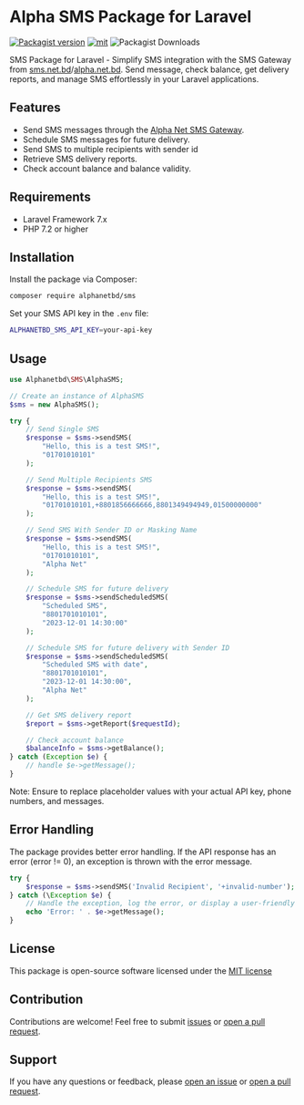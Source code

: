 # Alpha SMS Package for Laravel

[![Packagist version](https://img.shields.io/packagist/v/alphanetbd/sms)](https://packagist.org/packages/alphanetbd/sms) [![mit](https://img.shields.io/badge/License-MIT-green
)](https://packagist.org/packages/alphanetbd/sms) ![Packagist Downloads](https://img.shields.io/packagist/dt/alphanetbd/sms)

SMS Package for Laravel - Simplify SMS integration with the SMS Gateway from [sms.net.bd](https://www.sms.net.bd/api)/[alpha.net.bd](https://alpha.net.bd/SMS/API/). Send message, check balance, get delivery reports, and manage SMS effortlessly in your Laravel applications.

## Features

- Send SMS messages through the [Alpha Net SMS Gateway](https://www.sms.net.bd).
- Schedule SMS messages for future delivery.
- Send SMS to multiple recipients with sender id
- Retrieve SMS delivery reports.
- Check account balance and balance validity.

## Requirements

- Laravel Framework 7.x
- PHP 7.2 or higher

## Installation

Install the package via Composer:

```bash
composer require alphanetbd/sms
```

Set your SMS API key in the `.env` file:

```bash
ALPHANETBD_SMS_API_KEY=your-api-key
```

## Usage

```php
use Alphanetbd\SMS\AlphaSMS;

// Create an instance of AlphaSMS
$sms = new AlphaSMS();

try {
    // Send Single SMS
    $response = $sms->sendSMS(
        "Hello, this is a test SMS!",
        "01701010101"
    );

    // Send Multiple Recipients SMS
    $response = $sms->sendSMS(
        "Hello, this is a test SMS!",
        "01701010101,+8801856666666,8801349494949,01500000000"
    );

    // Send SMS With Sender ID or Masking Name
    $response = $sms->sendSMS(
        "Hello, this is a test SMS!",
        "01701010101",
        "Alpha Net"
    );

    // Schedule SMS for future delivery
    $response = $sms->sendScheduledSMS(
        "Scheduled SMS",
        "8801701010101",
        "2023-12-01 14:30:00"
    );

    // Schedule SMS for future delivery with Sender ID
    $response = $sms->sendScheduledSMS(
        "Scheduled SMS with date",
        "8801701010101",
        "2023-12-01 14:30:00",
        "Alpha Net"
    );

    // Get SMS delivery report
    $report = $sms->getReport($requestId);

    // Check account balance
    $balanceInfo = $sms->getBalance();
} catch (Exception $e) {
    // handle $e->getMessage();
}
```

Note: Ensure to replace placeholder values with your actual API key, phone numbers, and messages.

## Error Handling

The package provides better error handling. If the API response has an error (error != 0), an exception is thrown with the error message.

```php
try {
    $response = $sms->sendSMS('Invalid Recipient', '+invalid-number');
} catch (\Exception $e) {
    // Handle the exception, log the error, or display a user-friendly message.
    echo 'Error: ' . $e->getMessage();
}
```

## License

This package is open-source software licensed under the [MIT license](LICENSE.md)

## Contribution

Contributions are welcome! Feel free to submit [issues](https://github.com/alphanetbd/alpha-sms-laravel/issues) or [open a pull request](https://github.com/alphanetbd/alpha-sms-laravel/pulls).

## Support

If you have any questions or feedback, please [open an issue](https://github.com/alphanetbd/alpha-sms-laravel/issues) or [open a pull request](https://github.com/alphanetbd/alpha-sms-laravel/pulls).
